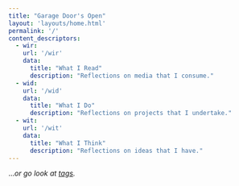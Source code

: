 ```yaml
---
title: "Garage Door's Open"
layout: 'layouts/home.html'
permalink: '/'
content_descriptors:
  - wir:
    url: '/wir'
    data:
      title: "What I Read"
      description: "Reflections on media that I consume."
  - wid:
    url: '/wid'
    data:
      title: "What I Do"
      description: "Reflections on projects that I undertake."
  - wit:
    url: '/wit'
    data:
      title: "What I Think"
      description: "Reflections on ideas that I have."
---
```


<!-- @TODO: above, add "what/who/why is this" text as keys in FM (?) -->

..._or go look at [tags](tags)._